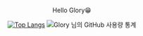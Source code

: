 <div align=center>
  
Hello Glory😁

[![Top Langs](https://github-readme-stats.vercel.app/api/top-langs/?username=GloryKim&layout=compact)](https://github.com/anuraghazra/github-readme-stats)
![Glory 님의 GitHub 사용량 통계](https://github-readme-stats.vercel.app/api?username=GloryKim&include_all_commits=true)
